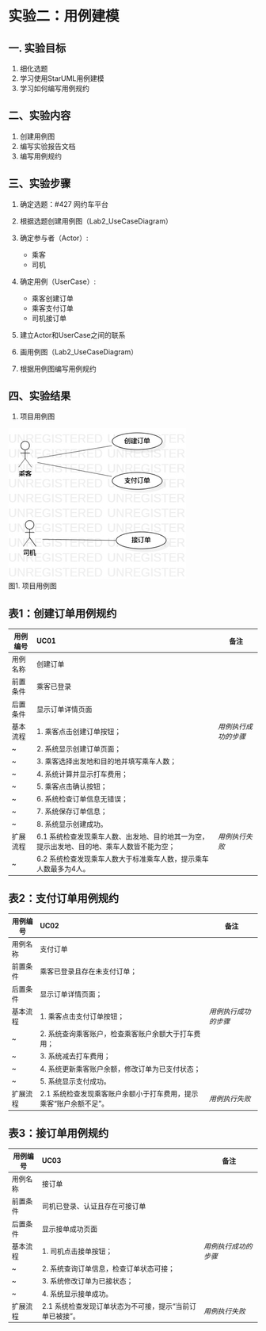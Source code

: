 # 实验二：用例建模

## 一. 实验目标
1. 细化选题
2. 学习使用StarUML用例建模
3. 学习如何编写用例规约

## 二、实验内容

1. 创建用例图
2. 编写实验报告文档
3. 编写用例规约


## 三、实验步骤

1. 确定选题：#427 网约车平台

2. 根据选题创建用例图（Lab2_UseCaseDiagram）

3. 确定参与者（Actor）: 
    - 乘客
    - 司机

4. 确定用例（UserCase）:   
      - 乘客创建订单
      - 乘客支付订单
      - 司机接订单

5. 建立Actor和UserCase之间的联系

6. 画用例图（Lab2_UseCaseDiagram）

7. 根据用例图编写用例规约


## 四、实验结果

1. 项目用例图

![UML图](./Lab2_UseCaseDiagram.jpg)  
图1. 项目用例图

## 表1：创建订单用例规约  

用例编号  | UC01 | 备注  
-|:-|-  
用例名称  | 创建订单  |   
前置条件  |  乘客已登录  |   
后置条件  | 显示订单详情页面     |   
基本流程  | 1. 乘客点击创建订单按钮；  |*用例执行成功的步骤*    
~| 2. 系统显示创建订单页面；  |   
~| 3. 乘客选择出发地和目的地并填写乘车人数；  |   
~| 4. 系统计算并显示打车费用；  |   
~| 5. 乘客点击确认按钮；  |  
~| 6. 系统检查订单信息无错误；  |  
~| 7. 系统保存订单信息；  |  
~| 8. 系统显示创建成功。  |  
扩展流程  | 6.1 系统检查发现乘车人数、出发地、目的地其一为空，提示出发地、目的地、乘车人数皆不能为空； |*用例执行失败*  
~  | 6.2 系统检查发现乘车人数大于标准乘车人数，提示乘车人数最多为4人。 | 


## 表2：支付订单用例规约  

用例编号  | UC02 | 备注  
-|:-|-  
用例名称  | 支付订单  |   
前置条件  |  乘客已登录且存在未支付订单；  |   
后置条件  | 显示订单详情页面；     |   
基本流程  | 1. 乘客点击支付订单按钮；  |*用例执行成功的步骤*    
~| 2. 系统查询乘客账户，检查乘客账户余额大于打车费用；  |
~| 3. 系统减去打车费用；  |      
~| 4. 系统更新乘客账户余额，修改订单为已支付状态；  |   
~| 5. 系统显示支付成功。  |   
扩展流程  | 2.1 系统检查发现乘客账户余额小于打车费用，提示乘客“账户余额不足”。 |*用例执行失败*  

## 表3：接订单用例规约  

用例编号  | UC03 | 备注  
-|:-|-  
用例名称  | 接订单  |   
前置条件  |  司机已登录、认证且存在可接订单  | 
后置条件  | 显示接单成功页面     |   
基本流程  | 1. 司机点击接单按钮；  |*用例执行成功的步骤*    
~| 2. 系统查询订单信息，检查订单状态可接；  |   
~| 3. 系统修改订单为已接状态；  |  
~| 4. 系统显示接单成功。  |   
扩展流程  | 2.1 系统检查发现订单状态为不可接，提示“当前订单已被接”。 |*用例执行失败*  